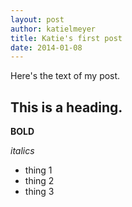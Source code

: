 ```yaml
---
layout: post
author: katielmeyer
title: Katie's first post
date: 2014-01-08
---
```


Here's the text of my post.

## This is a heading.

**BOLD**

*italics*

* thing 1
* thing 2
* thing 3


